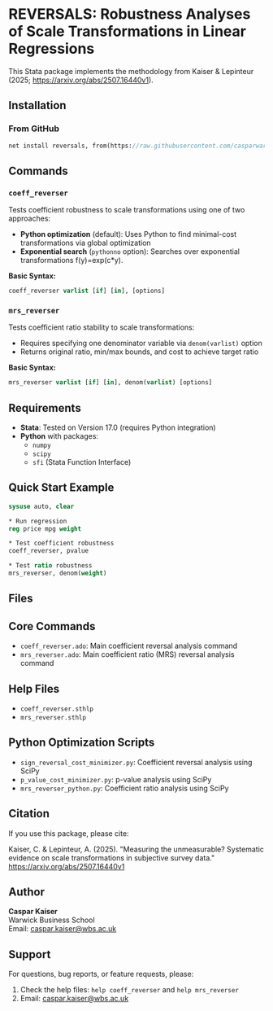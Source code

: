 # REVERSALS: Robustness Analyses of Scale Transformations in Linear Regressions

This Stata package implements the methodology from Kaiser & Lepinteur (2025; https://arxiv.org/abs/2507.16440v1).

## Installation

### From GitHub
```stata
net install reversals, from(https://raw.githubusercontent.com/casparwarwick/reversals/main/)
```
## Commands

### `coeff_reverser`
Tests coefficient robustness to scale transformations using one of two approaches:

- **Python optimization** (default): Uses Python to find minimal-cost transformations via global optimization
- **Exponential search** (`pythonno` option): Searches over exponential transformations f(y)=exp(c*y).

**Basic Syntax:**
```stata
coeff_reverser varlist [if] [in], [options]
```

### `mrs_reverser` 
Tests coefficient ratio stability to scale transformations:

- Requires specifying one denominator variable via `denom(varlist)` option
- Returns original ratio, min/max bounds, and cost to achieve target ratio

**Basic Syntax:**
```stata  
mrs_reverser varlist [if] [in], denom(varlist) [options]
```

## Requirements

- **Stata**: Tested on Version 17.0 (requires Python integration)
- **Python** with packages:
  - `numpy`
  - `scipy` 
  - `sfi` (Stata Function Interface)

## Quick Start Example

```stata
sysuse auto, clear

* Run regression
reg price mpg weight

* Test coefficient robustness
coeff_reverser, pvalue

* Test ratio robustness  
mrs_reverser, denom(weight)
```

## Files

## Core Commands
- `coeff_reverser.ado`: Main coefficient reversal analysis command
- `mrs_reverser.ado`: Main coefficient ratio (MRS) reversal analysis command  

## Help Files
- `coeff_reverser.sthlp`
- `mrs_reverser.sthlp`

## Python Optimization Scripts  
- `sign_reversal_cost_minimizer.py`: Coefficient reversal analysis using SciPy
- `p_value_cost_minimizer.py`:  p-value analysis using SciPy
- `mrs_reverser_python.py`: Coefficient ratio analysis using SciPy

## Citation

If you use this package, please cite:

Kaiser, C. & Lepinteur, A. (2025). "Measuring the unmeasurable? Systematic evidence on scale transformations in subjective survey data." https://arxiv.org/abs/2507.16440v1

## Author

**Caspar Kaiser**  
Warwick Business School  
Email: caspar.kaiser@wbs.ac.uk

## Support

For questions, bug reports, or feature requests, please:
1. Check the help files: `help coeff_reverser` and `help mrs_reverser`
2. Email: caspar.kaiser@wbs.ac.uk
